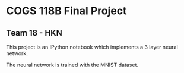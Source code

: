 # COGS 118B Final Project 
## Team 18 - HKN 

This project is an IPython notebook which implements a 3 layer neural network. 

The neural network is trained with the MNIST dataset. 
